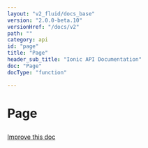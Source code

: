 ```yaml
---
layout: "v2_fluid/docs_base"
version: "2.0.0-beta.10"
versionHref: "/docs/v2"
path: ""
category: api
id: "page"
title: "Page"
header_sub_title: "Ionic API Documentation"
doc: "Page"
docType: "function"

---
```










<h1 class="api-title">
<a class="anchor" name="page" href="#page"></a>

Page





</h1>

<a class="improve-v2-docs" href="http://github.com/driftyco/ionic/edit/master//src/decorators/page.ts#L27">
Improve this doc
</a>











<!-- @usage tag -->


<!-- @property tags -->



<!-- instance methods on the class -->


<!-- related link --><!-- end content block -->


<!-- end body block -->


